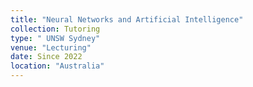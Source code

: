 ```yaml
---
title: "Neural Networks and Artificial Intelligence"
collection: Tutoring
type: " UNSW Sydney"
venue: "Lecturing"
date: Since 2022
location: "Australia"
---
```


